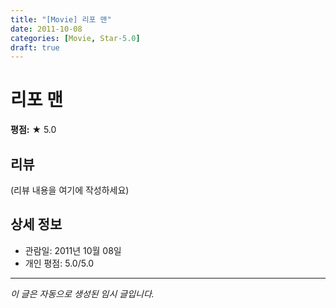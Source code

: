 ```yaml
---
title: "[Movie] 리포 맨"
date: 2011-10-08
categories: [Movie, Star-5.0]
draft: true
---
```


# 리포 맨

**평점:** ★ 5.0

## 리뷰

(리뷰 내용을 여기에 작성하세요)

## 상세 정보

- 관람일: 2011년 10월 08일
- 개인 평점: 5.0/5.0

---

*이 글은 자동으로 생성된 임시 글입니다.*
